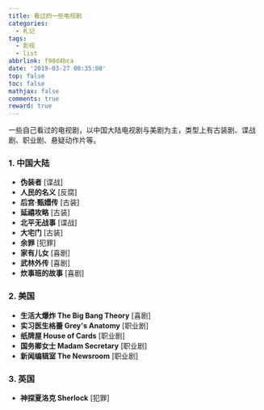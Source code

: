 ```yaml
---
title: 看过的一些电视剧
categories:
  - 札记
tags:
  - 影视
  - list
abbrlink: f90d4bca
date: '2019-03-27 00:35:00'
top: false
toc: false
mathjax: false
comments: true
reward: true
---
```

一些自己看过的电视剧，以中国大陆电视剧与美剧为主，类型上有古装剧、谍战剧、职业剧、悬疑动作片等。

### 1. 中国大陆
* **伪装者** [谍战]
* **人民的名义** [反腐]
* **后宫·甄嬛传** [古装]<!-- more -->
* **延禧攻略** [古装]
* **北平无战事** [谍战]
* **大宅门** [古装]
* **余罪** [犯罪]
* **家有儿女** [喜剧]
* **武林外传** [喜剧]
* **炊事班的故事** [喜剧]

### 2. 美国
* **生活大爆炸 The Big Bang Theory** [喜剧]
* **实习医生格蕾 Grey's Anatomy** [职业剧]
* **纸牌屋 House of Cards** [职业剧]
* **国务卿女士 Madam Secretary** [职业剧]
* **新闻编辑室 The Newsroom** [职业剧]

### 3. 英国
* **神探夏洛克 Sherlock** [犯罪]